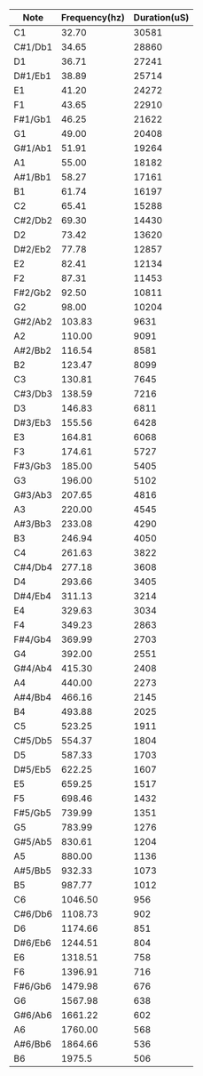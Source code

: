 | Note | Frequency(hz) | Duration(uS) |
|----|----|----|
| C1 | 32.70  | 30581 |
| C#1/Db1  | 34.65  | 28860 |
| D1 | 36.71  | 27241 |
| D#1/Eb1  | 38.89  | 25714 |
| E1 | 41.20  | 24272 |
| F1 | 43.65  | 22910 |
| F#1/Gb1  | 46.25  | 21622 |
| G1 | 49.00  | 20408 |
| G#1/Ab1  | 51.91  | 19264 |
| A1 | 55.00  | 18182 |
| A#1/Bb1  | 58.27  | 17161 |
| B1 | 61.74  | 16197 |
| C2 | 65.41  | 15288 |
| C#2/Db2  | 69.30  | 14430 |
| D2 | 73.42  | 13620 |
| D#2/Eb2  | 77.78  | 12857 |
| E2 | 82.41  | 12134 |
| F2 | 87.31  | 11453 |
| F#2/Gb2  | 92.50  | 10811 |
| G2 | 98.00  | 10204 |
| G#2/Ab2  | 103.83  | 9631 |
| A2 | 110.00  | 9091 |
| A#2/Bb2  | 116.54  | 8581 |
| B2 | 123.47  | 8099 |
| C3 | 130.81  | 7645 |
| C#3/Db3  | 138.59  | 7216 |
| D3 | 146.83  | 6811 |
| D#3/Eb3  | 155.56  | 6428 |
| E3 | 164.81  | 6068 |
| F3 | 174.61  | 5727 |
| F#3/Gb3  | 185.00  | 5405 |
| G3 | 196.00  | 5102 |
| G#3/Ab3  | 207.65  | 4816 |
| A3 | 220.00  | 4545 |
| A#3/Bb3  | 233.08  | 4290 |
| B3 | 246.94  | 4050 |
| C4 | 261.63  | 3822 |
| C#4/Db4  | 277.18  | 3608 |
| D4 | 293.66  | 3405 |
| D#4/Eb4  | 311.13  | 3214 |
| E4 | 329.63  | 3034 |
| F4 | 349.23  | 2863 |
| F#4/Gb4  | 369.99  | 2703 |
| G4 | 392.00  | 2551 |
| G#4/Ab4  | 415.30  | 2408 |
| A4 | 440.00  | 2273 |
| A#4/Bb4  | 466.16  | 2145 |
| B4 | 493.88  | 2025 |
| C5 | 523.25  | 1911 |
| C#5/Db5  | 554.37  | 1804 |
| D5 | 587.33  | 1703 |
| D#5/Eb5  | 622.25  | 1607 |
| E5 | 659.25  | 1517 |
| F5 | 698.46  | 1432 |
| F#5/Gb5  | 739.99  | 1351 |
| G5 | 783.99  | 1276 |
| G#5/Ab5  | 830.61  | 1204 |
| A5 | 880.00  | 1136 |
| A#5/Bb5  | 932.33  | 1073 |
| B5 | 987.77  | 1012 |
| C6 | 1046.50  | 956 |
| C#6/Db6  | 1108.73  | 902 |
| D6 | 1174.66  | 851 |
| D#6/Eb6  | 1244.51  | 804 |
| E6 | 1318.51  | 758 |
| F6 | 1396.91  | 716 |
| F#6/Gb6  | 1479.98  | 676 |
| G6 | 1567.98  | 638 |
| G#6/Ab6  | 1661.22  | 602 |
| A6 | 1760.00  | 568 |
| A#6/Bb6  | 1864.66  | 536 |
| B6 | 1975.5  | 506 |
